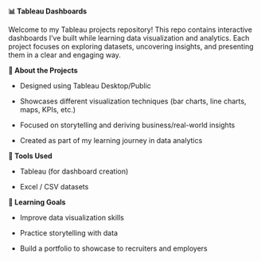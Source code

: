 **📊 Tableau Dashboards**

Welcome to my Tableau projects repository!
This repo contains interactive dashboards I’ve built while learning data visualization and analytics. Each project focuses on exploring datasets, uncovering insights, and presenting them in a clear and engaging way.

 **🚀 About the Projects**

- Designed using Tableau Desktop/Public
  
- Showcases different visualization techniques (bar charts, line charts, maps, KPIs, etc.)

- Focused on storytelling and deriving business/real-world insights

- Created as part of my learning journey in data analytics

**🔧 Tools Used**

- Tableau (for dashboard creation)

- Excel / CSV datasets

**🎯 Learning Goals**

- Improve data visualization skills

- Practice storytelling with data

- Build a portfolio to showcase to recruiters and employers
